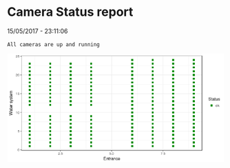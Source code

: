 Camera Status report
================
15/05/2017 - 23:11:06

    All cameras are up and running

![](camreport_files/figure-markdown_github/unnamed-chunk-2-1.png)
